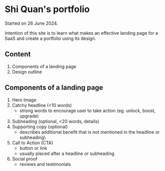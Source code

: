 # Shi Quan's portfolio
Started on 26 June 2024.

Intention of this site is to learn what makes an effective landing page for a SaaS and create a portfolio using its design.

## Content
1. Components of a landing page
2. Design outline

## Components of a landing page
1. Hero Image
2. Catchy headline (<10 words)
   - strong words to encourage user to take action (eg. unlock, boost, upgrade)
3. Subheading (optional, <20 words, details)
4. Supporting copy (optional)
   - describes additional benefit that is not mentioned in the headline or subheading\
5. Call to Action (CTA)
   - button or link
   - usually placed after a headline or subheading
6. Social proof
   - reviews and testimonials
